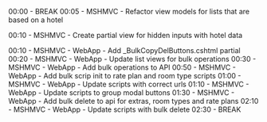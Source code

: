 ﻿00:00 - BREAK
00:05 - MSHMVC - Refactor view models for lists that are based on a hotel

00:10 - MSHMVC - Create partial view for hidden inputs with hotel data

00:10 - MSHMVC - WebApp - Add _BulkCopyDelButtons.cshtml partial
00:20 - MSHMVC - WebApp - Update list views for bulk operations
00:30 - MSHMVC - WebApp - Add bulk operations to API
00:50 - MSHMVC - WebApp - Add bulk scrip init to rate plan and room type scripts
01:00 - MSHMVC - WebApp - Update scripts with correct urls
01:10 - MSHMVC - WebApp - Update scripts to group modal buttons
01:30 - MSHMVC - WebApp - Add bulk delete to api for extras, room types and rate plans
02:10 - MSHMVC - WebApp - Update scripts with bulk delete
02:30 - BREAK




